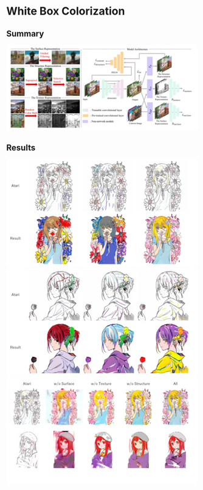 # White Box Colorization

## Summary
![](./data/system.png)

## Results
![](./data/result1.png)
![](./data/result2.png)
![](./data/ablation.png)

